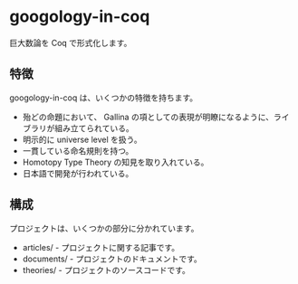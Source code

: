 # googology-in-coq

巨大数論を Coq で形式化します。

## 特徴

googology-in-coq は、いくつかの特徴を持ちます。

* 殆どの命題において、 Gallina の項としての表現が明瞭になるように、ライブラリが組み立てられている。
* 明示的に universe level を扱う。
* 一貫している命名規則を持つ。
* Homotopy Type Theory の知見を取り入れている。
* 日本語で開発が行われている。

## 構成

プロジェクトは、いくつかの部分に分かれています。

* articles/ - プロジェクトに関する記事です。
* documents/ - プロジェクトのドキュメントです。
* theories/ - プロジェクトのソースコードです。
